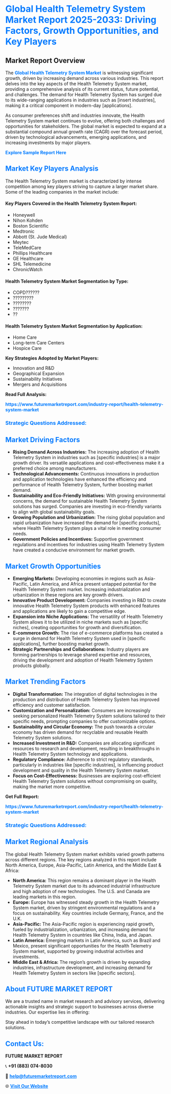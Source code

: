 <h1 style="color: #007BFF;">Global Health Telemetry System Market Report 2025-2033: Driving Factors, Growth Opportunities, and Key Players</h1>

<section id="overview">
<h2>Market Report Overview</h2>
<p>The <a href="https://www.futuremarketreport.com/industry-report/health-telemetry-system-market" style="color: #007BFF; text-decoration: none;"><strong>Global Health Telemetry System Market</strong></a> is witnessing significant growth, driven by increasing demand across various industries. This report delves into the key aspects of the Health Telemetry System market, providing a comprehensive analysis of its current status, future potential, and challenges. The demand for Health Telemetry System has surged due to its wide-ranging applications in industries such as [insert industries], making it a critical component in modern-day [applications].</p>
<p>As consumer preferences shift and industries innovate, the Health Telemetry System market continues to evolve, offering both challenges and opportunities for stakeholders. The global market is expected to expand at a substantial compound annual growth rate (CAGR) over the forecast period, driven by technological advancements, emerging applications, and increasing investments by major players.</p>
</section>

<section id="overview">
<p><a href="https://www.futuremarketreport.com/request-sample/reportId=79573" style="color: #007BFF; text-decoration: none;"><strong>Explore Sample Report Here</strong></a></p>
</section>

<section id="key-players">
<h2 style="color: #007BFF;">Market Key Players Analysis</h2>
<p>The Health Telemetry System market is characterized by intense competition among key players striving to capture a larger market share. Some of the leading companies in the market include:</p>
<h4>Key Players Covered in the Health Telemetry System Report:</h4>
<ul><li>Honeywell</li><li>Nihon Kohden</li><li>Boston Scientific</li><li>Medtronic</li><li>Abbott (St. Jude Medical)</li><li>Meytec</li><li>TeleMedCare</li><li>Phillips Healthcare</li><li>GE Healthcare</li><li>SHL Telemedicine</li><li>ChronicWatch</li></ul>
<h4>Health Telemetry System Market Segmentation by Type:</h4>
<ul><li>COPD??????</li><li>?????????</li><li>????????</li><li>???????</li><li>??</li></ul>

<h4>Health Telemetry System Market Segmentation by Application:</h4>
<ul><li>Home Care</li><li>Long-term Care Centers</li><li>Hospice Care</li></ul>
<p><strong>Key Strategies Adopted by Market Players:</strong></p>
<ul>
<li>Innovation and R&D</li>
<li>Geographical Expansion</li>
<li>Sustainability Initiatives</li>
<li>Mergers and Acquisitions</li>
</ul>
</section>

<section>
<p><strong>Read Full Analysis: </strong></p><a href="https://www.futuremarketreport.com/industry-report/health-telemetry-system-market" style="color: #007BFF; text-decoration: none;"><strong>https://www.futuremarketreport.com/industry-report/health-telemetry-system-market</strong></a>
<h3 style="color: #007BFF;">Strategic Questions Addressed:</h3>
</section>

<section id="driving-factors">
<h2 style="color: #007BFF;">Market Driving Factors</h2>
<ul>
<li><strong>Rising Demand Across Industries:</strong> The increasing adoption of Health Telemetry System in industries such as [specific industries] is a major growth driver. Its versatile applications and cost-effectiveness make it a preferred choice among manufacturers.</li>
<li><strong>Technological Advancements:</strong> Continuous innovations in production and application technologies have enhanced the efficiency and performance of Health Telemetry System, further boosting market demand.</li>
<li><strong>Sustainability and Eco-Friendly Initiatives:</strong> With growing environmental concerns, the demand for sustainable Health Telemetry System solutions has surged. Companies are investing in eco-friendly variants to align with global sustainability goals.</li>
<li><strong>Growing Population and Urbanization:</strong> The rising global population and rapid urbanization have increased the demand for [specific products], where Health Telemetry System plays a vital role in meeting consumer needs.</li>
<li><strong>Government Policies and Incentives:</strong> Supportive government regulations and incentives for industries using Health Telemetry System have created a conducive environment for market growth.</li>
</ul>
</section>

<section id="growth-opportunities">
<h2 style="color: #007BFF;">Market Growth Opportunities</h2>
<ul>
<li><strong>Emerging Markets:</strong> Developing economies in regions such as Asia-Pacific, Latin America, and Africa present untapped potential for the Health Telemetry System market. Increasing industrialization and urbanization in these regions are key growth drivers.</li>
<li><strong>Innovative Product Development:</strong> Companies investing in R&D to create innovative Health Telemetry System products with enhanced features and applications are likely to gain a competitive edge.</li>
<li><strong>Expansion into Niche Applications:</strong> The versatility of Health Telemetry System allows it to be utilized in niche markets such as [specific niches], creating opportunities for growth and diversification.</li>
<li><strong>E-commerce Growth:</strong> The rise of e-commerce platforms has created a surge in demand for Health Telemetry System used in [specific applications], further boosting market growth.</li>
<li><strong>Strategic Partnerships and Collaborations:</strong> Industry players are forming partnerships to leverage shared expertise and resources, driving the development and adoption of Health Telemetry System products globally.</li>
</ul>
</section>

<section id="trending-factors">
<h2 style="color: #007BFF;">Market Trending Factors</h2>
<ul>
<li><strong>Digital Transformation:</strong> The integration of digital technologies in the production and distribution of Health Telemetry System has improved efficiency and customer satisfaction.</li>
<li><strong>Customization and Personalization:</strong> Consumers are increasingly seeking personalized Health Telemetry System solutions tailored to their specific needs, prompting companies to offer customizable options.</li>
<li><strong>Sustainability and Circular Economy:</strong> The push towards a circular economy has driven demand for recyclable and reusable Health Telemetry System solutions.</li>
<li><strong>Increased Investment in R&D:</strong> Companies are allocating significant resources to research and development, resulting in breakthroughs in Health Telemetry System technology and applications.</li>
<li><strong>Regulatory Compliance:</strong> Adherence to strict regulatory standards, particularly in industries like [specific industries], is influencing product development and quality in the Health Telemetry System market.</li>
<li><strong>Focus on Cost-Effectiveness:</strong> Businesses are exploring cost-efficient Health Telemetry System solutions without compromising on quality, making the market more competitive.</li>
</ul>
</section>

<section>
<p><strong>Get Full Report: </strong></p><a href="https://www.futuremarketreport.com/industry-report/health-telemetry-system-market" style="color: #007BFF; text-decoration: none;"><strong>https://www.futuremarketreport.com/industry-report/health-telemetry-system-market</strong></a>
<h3 style="color: #007BFF;">Strategic Questions Addressed:</h3>
</section>


<section id="regional-analysis">
<h2 style="color: #007BFF;">Market Regional Analysis</h2>
<p>The global Health Telemetry System market exhibits varied growth patterns across different regions. The key regions analyzed in this report include North America, Europe, Asia-Pacific, Latin America, and the Middle East & Africa:</p>
<ul>
<li><strong>North America:</strong> This region remains a dominant player in the Health Telemetry System market due to its advanced industrial infrastructure and high adoption of new technologies. The U.S. and Canada are leading markets in this region.</li>
<li><strong>Europe:</strong> Europe has witnessed steady growth in the Health Telemetry System market, driven by stringent environmental regulations and a focus on sustainability. Key countries include Germany, France, and the U.K.</li>
<li><strong>Asia-Pacific:</strong> The Asia-Pacific region is experiencing rapid growth, fueled by industrialization, urbanization, and increasing demand for Health Telemetry System in countries like China, India, and Japan.</li>
<li><strong>Latin America:</strong> Emerging markets in Latin America, such as Brazil and Mexico, present significant opportunities for the Health Telemetry System market, supported by growing industrial activities and investments.</li>
<li><strong>Middle East & Africa:</strong> The region’s growth is driven by expanding industries, infrastructure development, and increasing demand for Health Telemetry System in sectors like [specific sectors].</li>
</ul>
</section>

<footer>
<h2 style="color: #007BFF;">About FUTURE MARKET REPORT</h2>
<p>We are a trusted name in market research and advisory services, delivering actionable insights and strategic support to businesses across diverse industries. Our expertise lies in offering:</p>

<p>Stay ahead in today’s competitive landscape with our tailored research solutions.</p>

<h2 style="color: #007BFF;">Contact Us:</h2>
<p><strong>FUTURE MARKET REPORT</strong></p>
<p>📞 <strong>+91 (883) 074-8030</strong></p>
<p>📧 <strong><a href="mailto:help@futuremarketreport.com" style="color: #007BFF;">help@futuremarketreport.com</a></strong></p>
<p>🌐 <strong><a href="https://www.futuremarketreport.com/" style="color: #007BFF;">Visit Our Website</a></strong></p>
</footer>